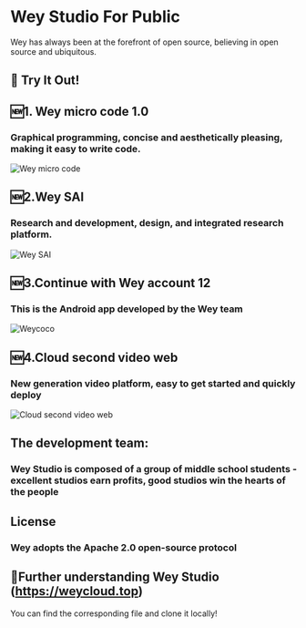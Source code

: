 # Wey Studio For Public

Wey has always been at the forefront of open source, believing in open source and ubiquitous.

## 🚀 Try It Out!
## 🆕1. Wey micro code 1.0

### Graphical programming, concise and aesthetically pleasing, making it easy to write code.

![Wey micro code](https://github.com/WeyStudio/weystudio.github.io/assets/122614217/275d6a6f-1bc1-4a2a-847b-93b017655142)


## 🆕2.Wey SAI

### Research and development, design, and integrated research platform.

![Wey SAI](https://github.com/WeyStudio/weystudio.github.io/assets/122614217/4d3aeb9c-a6cb-4798-b215-4c4892051fb7)




## 🆕3.Continue with Wey account 12

### This is the Android app developed by the Wey team


![Weycoco](https://github.com/WeyStudio/weystudio.github.io/assets/122614217/e7789a36-92b0-4b23-ba14-279ba84ae8b0)




## 🆕4.Cloud second video web

### New generation video platform, easy to get started and quickly deploy

![Cloud second video web](https://github.com/WeyStudio/weystudio.github.io/assets/122614217/b23faee5-4db8-4daf-9155-0d162428ec0c)



## The development team:

### Wey Studio is composed of a group of middle school students - excellent studios earn profits, good studios win the hearts of the people

## License
### Wey adopts the Apache 2.0 open-source protocol

## 🌟Further understanding Wey Studio (https://weycloud.top)

You can find the corresponding file and clone it locally!



